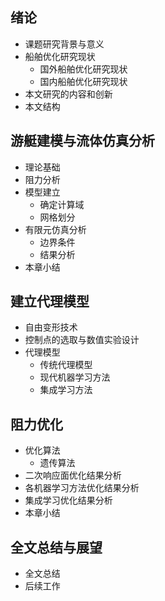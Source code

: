 ## 绪论
- 课题研究背景与意义
- 船舶优化研究现状
	- 国外船舶优化研究现状
	- 国内船舶优化研究现状
- 本文研究的内容和创新
- 本文结构

## 游艇建模与流体仿真分析
- 理论基础
- 阻力分析
- 模型建立
	- 确定计算域
	- 网格划分
- 有限元仿真分析
	- 边界条件
	- 结果分析
- 本章小结

## 建立代理模型
- 自由变形技术
- 控制点的选取与数值实验设计
- 代理模型
	- 传统代理模型
	- 现代机器学习方法
	- 集成学习方法


## 阻力优化
- 优化算法
	- 遗传算法
- 二次响应面优化结果分析
- 各机器学习方法优化结果分析
- 集成学习优化结果分析
- 本章小结

## 全文总结与展望
- 全文总结
- 后续工作